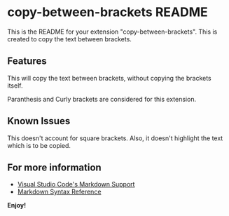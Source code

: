 # copy-between-brackets README

This is the README for your extension "copy-between-brackets".
This is created to copy the text between brackets.

## Features

This will copy the text between brackets, without copying the brackets itself.

Paranthesis and Curly brackets are considered for this extension.


## Known Issues

This doesn't account for square brackets.
Also, it doesn't highlight the text which is to be copied.


## For more information

- [Visual Studio Code's Markdown Support](http://code.visualstudio.com/docs/languages/markdown)
- [Markdown Syntax Reference](https://help.github.com/articles/markdown-basics/)

**Enjoy!**
